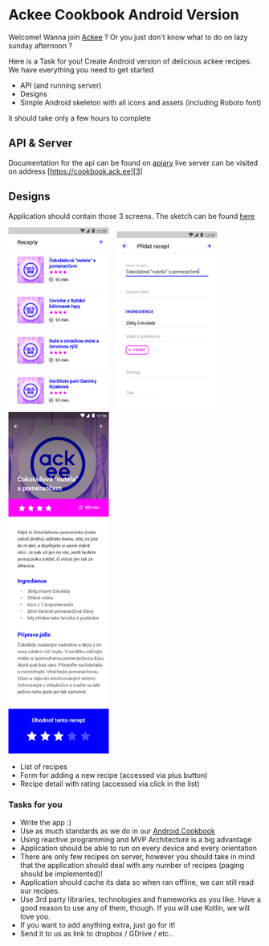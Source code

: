 # Ackee Cookbook Android Version

Welcome! Wanna join [Ackee][1] ? Or you just don't know what to do on lazy sunday afternoon ?

Here is a Task for you! Create Android version of delicious ackee recipes. We have everything you need to get started
- API (and running server)
- Designs
- Simple Android skeleton with all icons and assets (including Roboto font)

it should take only a few hours to complete

## API & Server
Documentation for the api can be found on [apiary][2]
live server can be visited on address [https://cookbook.ack.ee][3]

## Designs
Application should contain those 3 screens. The sketch can be found [here][4]

<img src="https://raw.githubusercontent.com/AckeeCZ/cookbook-android-task/master/screens/01_list.png" width="200">&nbsp;&nbsp;&nbsp;
<img src="https://raw.githubusercontent.com/AckeeCZ/cookbook-android-task/master/screens/03_add.png" width="200">&nbsp;
<img src="https://raw.githubusercontent.com/AckeeCZ/cookbook-android-task/master/screens/02_detail.png" width="200">&nbsp;&nbsp;&nbsp;


- List of recipes
- Form for adding a new recipe (accessed via plus button)
- Recipe detail with rating (accessed via click in the list)

### Tasks for you

- Write the app :)
- Use as much standards as we do in our [Android Cookbook][5]
- Using reactive programming and MVP Architecture is a big advantage
- Application should be able to run on every device and every orientation 
- There are only few recipes on server, however you should take in mind that the application should deal with any number of recipes (paging should be implemented)!
- Application should cache its data so when ran offline, we can still read our recipes. 
- Use 3rd party libraries, technologies and frameworks as you like. Have a good reason to use any of them, though.  If you will use Kotlin, we will love you.
- If you want to add anything extra, just go for it!
- Send it to us as link to dropbox / GDrive / etc..

[1]:	https://ackee.cz
[2]:	http://docs.cookbook3.apiary.io/#introduction/recipes
[3]:	https://cookbook.ack.ee
[4]:	https://raw.githubusercontent.com/AckeeCZ/cookbook-android-task/master/screens/ackee_cookbook.sketch
[5]:	https://github.com/AckeeCZ/android-cookbook
